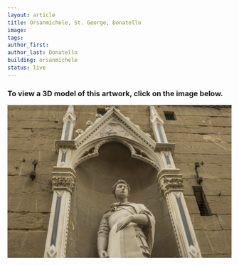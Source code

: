 ```yaml
---
layout: article
title: Orsanmichele, St. George, Donatello
image: 
tags:
author_first:
author_last: Donatello
building: orsanmichele
status: live
---
```

<h3>To view a 3D model of this artwork, click on the image below.</h3>
 <a href="https://sketchfab.com/3d-models/donatello-st-george-v2-766bbdc33b434d5c87c99dfc75d76a3c">
 <img src="/assets/images/georgeorsanmichele.png" alt="St. George" />


